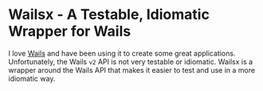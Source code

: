 # Wailsx - A Testable, Idiomatic Wrapper for Wails

I love [Wails](https://wails.io) and have been using it to create some great applications. Unfortunately, the Wails `v2` API is not very testable or idiomatic. Wailsx is a wrapper around the Wails API that makes it easier to test and use in a more idiomatic way.

<toc></toc>

<include src="wailsrun/wailsrun.md"></include>
<include src="clipx/clipx.md"></include>
<include src="dialogx/dialogx.md"></include>
<include src="eventx/eventx.md"></include>
<include src="logx/logx.md"></include>
<include src="menux/menux.md"></include>
<include src="statedata/statedata.md"></include>
<include src="windowx/windowx.md"></include>

